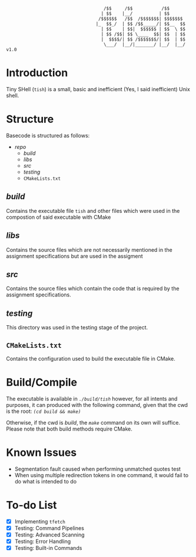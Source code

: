 ```
                                     /$$     /$$           /$$      
                                    | $$    |__/          | $$      
                                   /$$$$$$   /$$  /$$$$$$$| $$$$$$$ 
                                  |_  $$_/  | $$ /$$_____/| $$__  $$
                                    | $$    | $$|  $$$$$$ | $$  \ $$
                                    | $$ /$$| $$ \____  $$| $$  | $$
                                    |  $$$$/| $$ /$$$$$$$/| $$  | $$
                                     \___/  |__/|_______/ |__/  |__/   v1.0
```
# Introduction
Tiny SHell (`tish`) is a small, basic and inefficient (Yes, I said inefficient) Unix shell.
# Structure
Basecode is structured as follows:
- *repo*
  - *build*
  - *libs*
  - *src*
  - *testing*
  - `CMakeLists.txt`

## *build*
Contains the executable file `tish` and other files which were used in the compostion of said executable with CMake

## *libs*
Contains the source files which are not necessarily mentioned in the assignment specifications but are used in the assigment

## *src*
Contains the source files which contain the code that is required by the assignment specifications.

## *testing*
This directory was used in the testing stage of the project.

## `CMakeLists.txt`
Contains the configuration used to build the executable file in CMake.

# Build/Compile
The executable is available in *`./build/tish`* however, for all intents and purposes, it can produced with the following command, given that the cwd is the root:  *`(cd build && make)`*

Otherwise, if the cwd is *build*, the *`make`* command on its own will suffice. Please note that both build methods require CMake.

# Known Issues

- Segmentation fault caused when performing unmatched quotes test
- When using multiple redirection tokens in one command, it would fail to do what is intended to do


# To-do List
- [x] Implementing `tfetch`
- [x] Testing: Command Pipelines
- [x] Testing: Advanced Scanning
- [x] Testing: Error Handling
- [x] Testing: Built-in Commands

